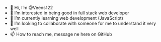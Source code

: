 - 👋 Hi, I’m @Veens122
- 👀 I’m interested in being good in full stack web developer 
- 🌱 I’m currently learning web development (JavaScript)
- 💞️ I’m looking to collaborate with someone for me to understand it very well
- 📫 How to reach me, message ne here on GitHub



<!---
Veens122/Veens122 is a ✨ special ✨ repository because its `README.md` (this file) appears on your GitHub profile.
You can click the Preview link to take a look at your changes.
--->
